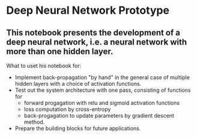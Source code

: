 # Deep Neural Network Prototype
## This notebook presents the development of a deep neural network, i.e. a neural network with more than one hidden layer. 

What to uset his notebook for:
- Implement back-propagation "by hand" in the general case of multiple hidden layers with a choice of activation functions.
- Test out the system architecture with one pass, consisting of functions for 
  - forward progagation with relu and sigmoid activation functions
  - loss computation by cross-entropy
  - back-progagation to update parameters by gradient descent method.
- Prepare the building blocks for future applications.
